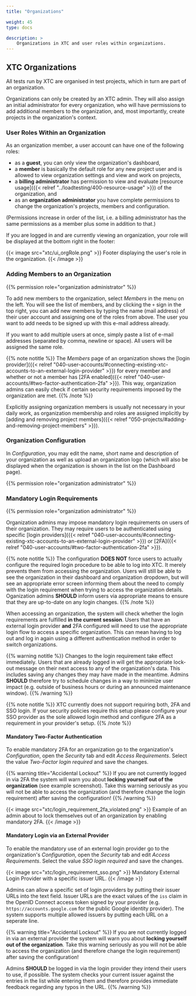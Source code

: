 ```yaml
---
title: "Organizations"

weight: 45
type: docs

description: >
    Organizations in XTC and user roles within organizations.
---
```


## XTC Organizations

All tests run by XTC are organised in test projects, which in turn are part of an organization.

Organizations can only be created by an XTC admin. They will also assign an initial administrator for every organization, who will have permissions to add additional members to the organization, and, most importantly, create projects in the organization's context.


### User Roles Within an Organization

As an organization member, a user account can have one of the following roles:
* as a **guest**, you can only view the organization's dashboard,
* a **member** is basically the default role for any new project user and is allowed to view organization settings and view and work on projects,
* a **billing administrator** has permission to view and evaluate [resource usage]({{< relref "../loadtesting/400-resource-usage" >}}) of the organization, and
* as an **organization administrator** you have complete permissions to change the organization's projects, members and configuration.

(Permissions increase in order of the list, i.e. a billing administrator has the same permissions as a member plus some in addition to that.)

If you are logged in and are currently viewing an organization, your role will be displayed at the bottom right in the footer:

{{< image src="xtc/ui_orgRole.png" >}}
Footer displaying the user's role in the organization.
{{< /image >}}

### Adding Members to an Organization

{{% permission role="organization administrator" %}}

To add new members to the organization, select _Members_ in the menu on the left. You will see the list of members, and by clicking the `+` sign in the top right, you can add new members by typing the name (mail address) of their user account and assigning one of the roles from above. The user you want to add needs to be signed up with this e-mail address already.

If you want to add multiple users at once, simply paste a list of e-mail addresses (separated by comma, newline or space). All users will be assigned the same role.

{{% note notitle %}}
The _Members_ page of an organization shows the [login provider]({{< relref "040-user-accounts/#connecting-existing-xtc-accounts-to-an-external-login-provider" >}}) for every member and whether or not a member has [2FA enabled]({{< relref "040-user-accounts/#two-factor-authentication-2fa" >}}). This way, organization admins can easily check if certain security requirements imposed by the organization are met.
{{% /note %}}

Explicitly assigning organization members is usually not necessary in your daily work, as organization membership and roles are assigned implicitly by [adding and removing project members]({{< relref "050-projects/#adding-and-removing-project-members" >}}).

### Organization Configuration

In _Configuration_, you may edit the name, short name and description of your organization as well as upload an organization logo (which will also be displayed when the organization is shown in the list on the Dashboard page).

{{% permission role="organization administrator" %}}

### Mandatory Login Requirements

{{% permission role="organization administrator" %}}

Organization admins may impose mandatory login requirements on users of their organization. They may require users to be authenticated using specific [login providers]({{< relref "040-user-accounts/#connecting-existing-xtc-accounts-to-an-external-login-provider" >}}) or [2FA]({{< relref "040-user-accounts/#two-factor-authentication-2fa" >}}).

{{% note notitle %}}
The configuration **DOES NOT** force users to actually configure the required login procedure to be able to log into XTC. It merely prevents them from accessing the organization. Users will still be able to see the organization in their dashboard and organization dropdown, but will see an appropriate error screen informing them about the need to comply with the login requirement when trying to access the organization details. Oganization admins **SHOULD** inform users via appropriate means to ensure that they are up-to-date on any login changes.
{{% /note %}}

When accessing an organization, the system will check whether the login requirements are fulfilled **in the current session**. Users that have an external login provider **and** 2FA configured will need to use the appropriate login flow to access a specific organization. This can mean having to log out and log in again using a different authentication method in order to switch organizations.

{{% warning notitle %}}
Changes to the login requirement take effect immediately. Users that are already logged in will get the appropriate lock-out message on their next access to any of the organization's data. This includes saving any changes they may have made in the meantime. Admins **SHOULD** therefore try to schedule changes in a way to minimize user impact (e.g. outside of business hours or during an announced maintenance window).
{{% /warning %}}

{{% note notitle %}}
XTC currently does not support requiring both, 2FA and SSO login. If your security policies require this setup please configure your SSO provider as the sole allowed login method and configure 2FA as a requirement in your provider's setup.
{{% /note %}}

#### Mandatory Two-Factor Authentication

To enable mandatory 2FA for an organization go to the organization's _Configuration_, open the _Security_ tab and edit _Access Requirements_. Select the value _Two-Factor login required_ and save the changes.

{{% warning title="Accidental Lockout" %}}
If you are not currently logged in via 2FA the system will warn you about **locking yourself out of the organization** (see example screenshot). Take this warning seriously as you will not be able to access the organization (and therefore change the login requirement) after saving the configuration!
{{% /warning %}}

{{< image src="xtc/login_requirement_2fa_violated.png" >}}
Example of an admin about to lock themselves out of an organization by enabling mandatory 2FA.
{{< /image >}}

#### Mandatory Login via an External Provider

To enable the mandatory use of an external login provider go to the organization's _Configuration_, open the _Security_ tab and edit _Access Requirements_. Select the value _SSO login required_ and save the changes.

{{< image src="xtc/login_requirement_sso.png" >}}
Mandatory External Login Provider with a specific issuer URL.
{{< /image >}}

Admins can allow a specific set of login providers by putting their issuer URLs into the text field. Issuer URLs are the exact values of the `iss` claim in the OpenID Connect access token signed by your provider (e.g. `https://accounts.google.com` for the public Google identity provider). The system supports multiple allowed issuers by putting each URL on a seperate line.

{{% warning title="Accidental Lockout" %}}
If you are not currently logged in via an external provider the system will warn you about **locking yourself out of the organization**. Take this warning seriously as you will not be able to access the organization (and therefore change the login requirement) after saving the configuration!

Admins **SHOULD** be logged in via the login provider they intend their users to use, if possible. The system checks your current issuer against the entries in the list while entering them and therefore provides immediate feedback regarding any typos in the URL.
{{% /warning %}}